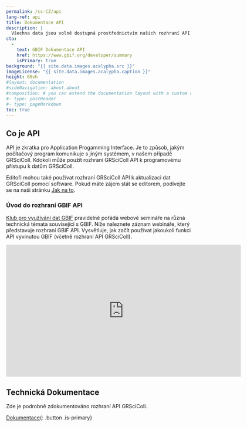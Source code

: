 ```yaml
---
permalink: /cs-CZ/api
lang-ref: api
title: Dokumentace API
description: |
  Všechna data jsou volně dostupná prostřednictvím našich rozhraní API
cta:
  - 
    text: GBIF Dokumentace API
    href: https://www.gbif.org/developer/summary
    isPrimary: true
background: "{{ site.data.images.acalypha.src }}"
imageLicense: "{{ site.data.images.acalypha.caption }}"
height: 60vh
#layout: documentation
#sideNavigation: about.about
#composition: # you can extend the documentation layout with a custom composition
#- type: postHeader
#- type: pageMarkdown
toc: true
---
```


## Co je API

API je zkratka pro Application Progamming Interface. Je to způsob, jakým počítačový program komunikuje s jiným systémem, v našem případě GRSciColl. Kdokoli může použít rozhraní GRSciColl API k programovému přístupu k datům GRSciColl.

Editoři mohou také používat rozhraní GRSciColl API k aktualizaci dat GRSciColl pomocí software. Pokud máte zájem stát se editorem, podívejte se na naši stránku [Jak na to](how-to#become-editor).

### Úvod do rozhraní GBIF API

[Klub pro využívání dat GBIF](https://www.gbif.org/data-use-club) pravidelně pořádá webové semináře na různá technická témata související s GBIF. Níže naleznete záznam webináře, který představuje rozhraní GBIF API. Vysvětluje, jak začít používat jakoukoli funkci API vyvinutou GBIF (včetně rozhraní API GRSciColl).

<iframe title="vimeo-player" src="https://player.vimeo.com/video/797699677?h=e9fb58d307" width="640" height="360" frameborder="0" allowfullscreen></iframe>

## Technická Dokumentace

Zde je podrobně zdokumentováno rozhraní API GRSciColl.

[Dokumentace](https://gbif.org/developer/registry#collections){: .button .is-primary}

